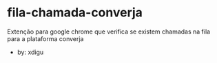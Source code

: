 # fila-chamada-converja

Extenção para google chrome que verifica se existem chamadas na fila para a plataforma converja
- by: xdigu
